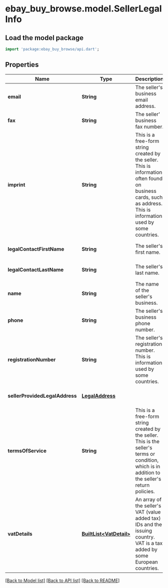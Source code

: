 # ebay_buy_browse.model.SellerLegalInfo

## Load the model package
```dart
import 'package:ebay_buy_browse/api.dart';
```

## Properties
Name | Type | Description | Notes
------------ | ------------- | ------------- | -------------
**email** | **String** | The seller&#39;s business email address. | [optional] [default to null]
**fax** | **String** | The seller&#39; business fax number. | [optional] [default to null]
**imprint** | **String** | This is a free-form string created by the seller. This is information often found on business cards, such as address. This is information used by some countries. | [optional] [default to null]
**legalContactFirstName** | **String** | The seller&#39;s first name. | [optional] [default to null]
**legalContactLastName** | **String** | The seller&#39;s last name. | [optional] [default to null]
**name** | **String** | The name of the seller&#39;s business. | [optional] [default to null]
**phone** | **String** | The seller&#39;s business phone number. | [optional] [default to null]
**registrationNumber** | **String** | The seller&#39;s registration number. This is information used by some countries. | [optional] [default to null]
**sellerProvidedLegalAddress** | [**LegalAddress**](LegalAddress.md) |  | [optional] [default to null]
**termsOfService** | **String** | This is a free-form string created by the seller. This is the seller&#39;s terms or condition, which is in addition to the seller&#39;s return policies. | [optional] [default to null]
**vatDetails** | [**BuiltList&lt;VatDetail&gt;**](VatDetail.md) | An array of the seller&#39;s VAT (value added tax) IDs and the issuing country. VAT is a tax added by some European countries. | [optional] [default to const []]

[[Back to Model list]](../README.md#documentation-for-models) [[Back to API list]](../README.md#documentation-for-api-endpoints) [[Back to README]](../README.md)


